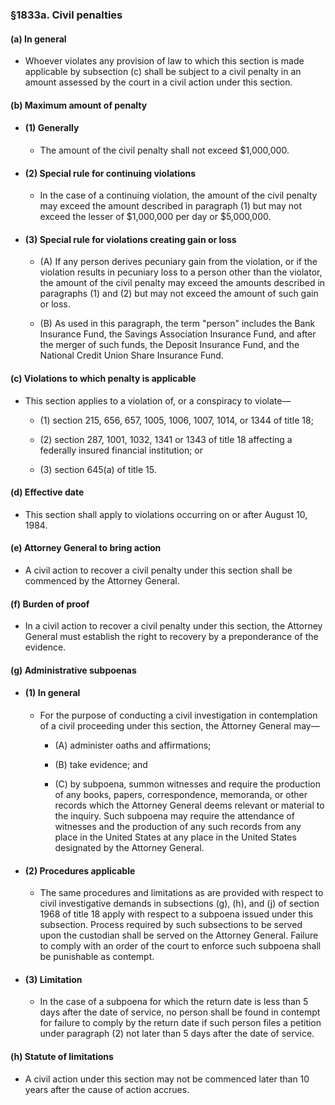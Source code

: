 ### §1833a. Civil penalties
#### (a) In general
* Whoever violates any provision of law to which this section is made applicable by subsection (c) shall be subject to a civil penalty in an amount assessed by the court in a civil action under this section.

#### (b) Maximum amount of penalty
* #### (1) Generally
  * The amount of the civil penalty shall not exceed $1,000,000.

* #### (2) Special rule for continuing violations
  * In the case of a continuing violation, the amount of the civil penalty may exceed the amount described in paragraph (1) but may not exceed the lesser of $1,000,000 per day or $5,000,000.

* #### (3) Special rule for violations creating gain or loss
  * (A) If any person derives pecuniary gain from the violation, or if the violation results in pecuniary loss to a person other than the violator, the amount of the civil penalty may exceed the amounts described in paragraphs (1) and (2) but may not exceed the amount of such gain or loss.

  * (B) As used in this paragraph, the term "person" includes the Bank Insurance Fund, the Savings Association Insurance Fund, and after the merger of such funds, the Deposit Insurance Fund, and the National Credit Union Share Insurance Fund.

#### (c) Violations to which penalty is applicable
* This section applies to a violation of, or a conspiracy to violate—

  * (1) section 215, 656, 657, 1005, 1006, 1007, 1014, or 1344 of title 18;

  * (2) section 287, 1001, 1032, 1341 or 1343 of title 18 affecting a federally insured financial institution; or

  * (3) section 645(a) of title 15.

#### (d) Effective date
* This section shall apply to violations occurring on or after August 10, 1984.

#### (e) Attorney General to bring action
* A civil action to recover a civil penalty under this section shall be commenced by the Attorney General.

#### (f) Burden of proof
* In a civil action to recover a civil penalty under this section, the Attorney General must establish the right to recovery by a preponderance of the evidence.

#### (g) Administrative subpoenas
* #### (1) In general
  * For the purpose of conducting a civil investigation in contemplation of a civil proceeding under this section, the Attorney General may—

    * (A) administer oaths and affirmations;

    * (B) take evidence; and

    * (C) by subpoena, summon witnesses and require the production of any books, papers, correspondence, memoranda, or other records which the Attorney General deems relevant or material to the inquiry. Such subpoena may require the attendance of witnesses and the production of any such records from any place in the United States at any place in the United States designated by the Attorney General.

* #### (2) Procedures applicable
  * The same procedures and limitations as are provided with respect to civil investigative demands in subsections (g), (h), and (j) of section 1968 of title 18 apply with respect to a subpoena issued under this subsection. Process required by such subsections to be served upon the custodian shall be served on the Attorney General. Failure to comply with an order of the court to enforce such subpoena shall be punishable as contempt.

* #### (3) Limitation
  * In the case of a subpoena for which the return date is less than 5 days after the date of service, no person shall be found in contempt for failure to comply by the return date if such person files a petition under paragraph (2) not later than 5 days after the date of service.

#### (h) Statute of limitations
* A civil action under this section may not be commenced later than 10 years after the cause of action accrues.